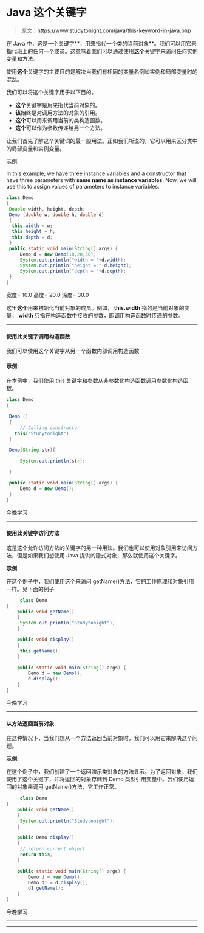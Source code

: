 # Java 这个关键字

> 原文：<https://www.studytonight.com/java/this-keyword-in-java.php>

在 Java 中，这是一个关键字**，用来指代一个类的当前对象**。我们可以用它来指代班上的任何一个成员。这意味着我们可以通过使用**这个**关键字来访问任何实例变量和方法。

使用**这个**关键字的主要目的是解决当我们有相同的变量名例如实例和局部变量时的混乱。

我们可以将这个关键字用于以下目的。

*   **这个**关键字是用来指代当前对象的。
*   **该**始终是对调用方法的对象的引用。
*   **这个**可以用来调用当前的类构造函数。
*   **这个**可以作为参数传递给另一个方法。

让我们首先了解这个关键词的最一般用法。正如我们所说的，它可以用来区分类中的局部变量和实例变量。

示例:

In this example, we have three instance variables and a constructor that have three parameters with **same name as instance variables**. Now, we will use this to assign values of parameters to instance variables.

```java
class Demo
{
 Double width, height, depth;
 Demo (double w, double h, double d)
 {
  this.width = w;
  this.height = h;
  this.depth = d;
 }
 public static void main(String[] args) {
	 Demo d = new Demo(10,20,30);
	 System.out.println("width = "+d.width);
	 System.out.println("height = "+d.height);
	 System.out.println("depth = "+d.depth);
 }
}
```

宽度= 10.0 高度= 20.0 深度= 30.0

这里**这个**用来初始化当前对象的成员。例如， **this.width** 指的是当前对象的变量， **width** 只指在构造函数中接收的参数，即调用构造函数时传递的参数。

* * *

#### 使用此关键字调用构造函数

我们可以使用这个关键字从另一个函数内部调用构造函数

#### **示例:**

在本例中，我们使用 this 关键字和参数从非参数化构造函数调用参数化构造函数。

```java
class Demo
{

 Demo ()
 {
	 // Calling constructor
   this("Studytonight");
 }

 Demo(String str){

	 System.out.println(str);

 }

 public static void main(String[] args) {
	 Demo d = new Demo();
 }
} 
```

今晚学习

* * *

#### 使用此关键字访问方法

这是这个允许访问方法的关键字的另一种用法。我们也可以使用对象引用来访问方法，但是如果我们想使用 Java 提供的隐式对象，那么就使用这个关键字。

**示例:**

在这个例子中，我们使用这个来访问 getName()方法，它的工作原理和对象引用一样。见下面的例子

```java
	 class Demo
{
	public void getName()
	{
	 System.out.println("Studytonight");
	}

	public void display()
	{
	 this.getName();
	}

	public static void main(String[] args) {
		Demo d = new Demo();
		d.display();
	}
} 

```

今晚学习

* * *

#### 从方法返回当前对象

在这种情况下，当我们想从一个方法返回当前对象时，我们可以用它来解决这个问题。

**示例:**

在这个例子中，我们创建了一个返回演示类对象的方法显示。为了返回对象，我们使用了这个关键字，并将返回的对象存储到 Demo 类型引用变量中。我们使用返回的对象来调用 getName()方法，它工作正常。

```java
	 class Demo
{
	public void getName()
	{
	 System.out.println("Studytonight");
	}

	public Demo display()
	{
	 // return current object
	 return this;
	}

	public static void main(String[] args) {
		Demo d = new Demo();
		Demo d1 = d.display();
		d1.getName();
	}
} 

```

今晚学习

* * *

* * *
